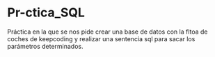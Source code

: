 # Pr-ctica_SQL
Práctica en la que se nos pide crear una base de datos con la fltoa de coches de keepcoding y realizar una sentencia sql para sacar los parámetros determinados.
